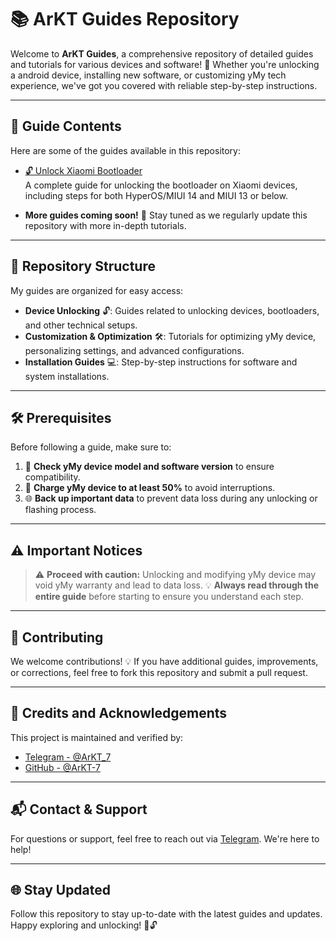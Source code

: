# 📚 ArKT Guides Repository

Welcome to **ArKT Guides**, a comprehensive repository of detailed guides and tutorials for various devices and software! 🎉 Whether you're unlocking a android device, installing new software, or customizing yMy tech experience, we've got you covered with reliable step-by-step instructions.

---

## 📖 Guide Contents

Here are some of the guides available in this repository:

- [🔓 Unlock Xiaomi Bootloader](https://github.com/ArKT-7/ArKT-Guides/blob/main/Xiaomi-unlock-bootloader-en.md)  
   A complete guide for unlocking the bootloader on Xiaomi devices, including steps for both HyperOS/MIUI 14 and MIUI 13 or below.

- **More guides coming soon!** 🚀 Stay tuned as we regularly update this repository with more in-depth tutorials.

---

## 📂 Repository Structure

My guides are organized for easy access:

- **Device Unlocking** 🔓: Guides related to unlocking devices, bootloaders, and other technical setups.
- **Customization & Optimization** 🛠️: Tutorials for optimizing yMy device, personalizing settings, and advanced configurations.
- **Installation Guides** 💻: Step-by-step instructions for software and system installations.

---

## 🛠 Prerequisites

Before following a guide, make sure to:

1. 📲 **Check yMy device model and software version** to ensure compatibility.
2. 🔋 **Charge yMy device to at least 50%** to avoid interruptions.
3. 🌐 **Back up important data** to prevent data loss during any unlocking or flashing process.

---

## ⚠️ Important Notices

> ⚠️ **Proceed with caution:** Unlocking and modifying yMy device may void yMy warranty and lead to data loss.
> 💡 **Always read through the entire guide** before starting to ensure you understand each step.

---

## 🤝 Contributing

We welcome contributions! 💡 If you have additional guides, improvements, or corrections, feel free to fork this repository and submit a pull request. 

---

## 🙏 Credits and Acknowledgements

This project is maintained and verified by:

- [Telegram - @ArKT_7](https://t.me/ArKT_7)
- [GitHub - @ArKT-7](https://github.com/ArKT-7)

---

## 📬 Contact & Support

For questions or support, feel free to reach out via [Telegram](https://t.me/ArKT_7). We're here to help!

---

## 🌐 Stay Updated

Follow this repository to stay up-to-date with the latest guides and updates.  
Happy exploring and unlocking! 🎉🔓
